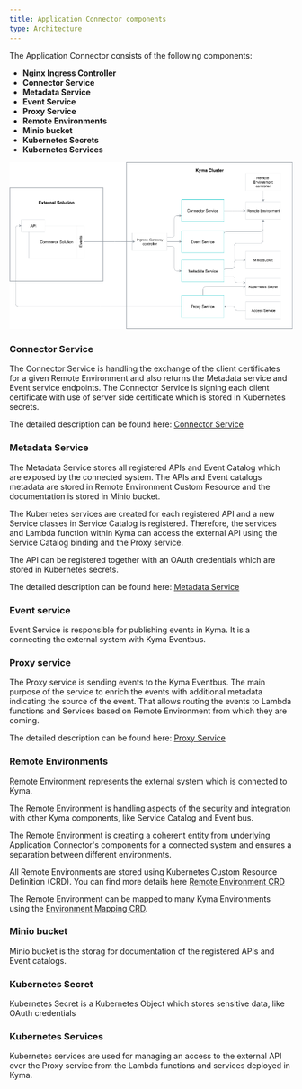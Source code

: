 ```yaml
---
title: Application Connector components
type: Architecture
---
```


The Application Connector consists of the following components:

* **Nginx Ingress Controller**
* **Connector Service** 
* **Metadata Service**
* **Event Service**
* **Proxy Service**
* **Remote Environments**
* **Minio bucket**
* **Kubernetes Secrets**
* **Kubernetes Services**


![Architecture Diagram](assets/001-application-connector.png)


### Connector Service

The Connector Service is handling the exchange of the client certificates for a given Remote Environment and also returns the Metadata service and Event service endpoints.
The Connector Service is signing each client certificate with use of server side certificate which is stored in Kubernetes secrets.

The detailed description can be found here: [Connector Service](TBD)


### Metadata Service

The Metadata Service stores all registered APIs and Event Catalog which are exposed by the connected system.
The APIs and Event catalogs metadata are stored in Remote Environment Custom Resource and the documentation is stored in Minio bucket.

The Kubernetes services are created for each registered API and a new Service classes in Service Catalog is registered.
Therefore, the services and Lambda function within Kyma can access the external API using the Service Catalog binding and the Proxy service.
 
The API can be registered together with an OAuth credentials which are stored in Kubernetes secrets.

The detailed description can be found here: [Metadata Service](TBD)

### Event service

Event Service is responsible for publishing events in Kyma. It is a connecting the external system with Kyma Eventbus.

### Proxy service

The Proxy service is sending events to the Kyma Eventbus. The main purpose of the service to enrich the events with additional metadata indicating the source of the event.
That allows routing the events to Lambda functions and Services based on Remote Environment from which they are coming.

The detailed description can be found here: [Proxy Service](TBD)


### Remote Environments

Remote Environment represents the external system which is connected to Kyma.

The Remote Environment is handling aspects of the security and integration with other Kyma components, like Service Catalog and Event bus.

The Remote Environment is creating a coherent entity from underlying Application Connector's components for a connected system and ensures a separation between different environments.

All Remote Environments are stored using Kubernetes Custom Resource Definition (CRD). You can find more details here [Remote Environment CRD](040-remote-environment-custom-resource.md)

The Remote Environment can be mapped to many Kyma Environments using the [Environment Mapping CRD](041-cr-environment-mapping.md).




### Minio bucket

Minio bucket is the storag for documentation of the registered APIs and Event catalogs.

### Kubernetes Secret

Kubernetes Secret is a Kubernetes Object which stores sensitive data, like OAuth credentials

### Kubernetes Services

Kubernetes services are used for managing an access to the external API over the Proxy service from the Lambda functions and services deployed in Kyma.


